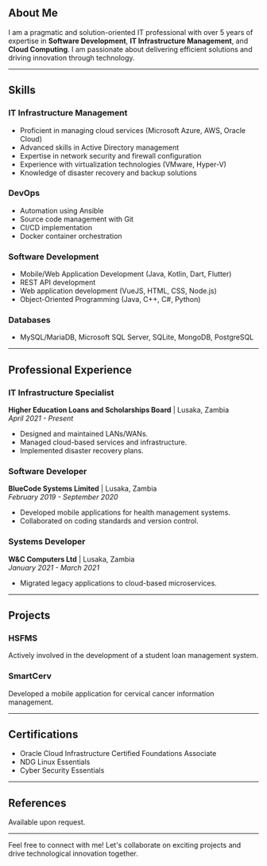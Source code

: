 ## About Me

I am a pragmatic and solution-oriented IT professional with over 5 years of expertise in **Software Development**, **IT Infrastructure Management**, and **Cloud Computing**. I am passionate about delivering efficient solutions and driving innovation through technology.

---

## Skills

### IT Infrastructure Management
- Proficient in managing cloud services (Microsoft Azure, AWS, Oracle Cloud)
- Advanced skills in Active Directory management
- Expertise in network security and firewall configuration
- Experience with virtualization technologies (VMware, Hyper-V)
- Knowledge of disaster recovery and backup solutions

### DevOps
- Automation using Ansible
- Source code management with Git
- CI/CD implementation
- Docker container orchestration

### Software Development
- Mobile/Web Application Development (Java, Kotlin, Dart, Flutter)
- REST API development
- Web application development (VueJS, HTML, CSS, Node.js)
- Object-Oriented Programming (Java, C++, C#, Python)

### Databases
- MySQL/MariaDB, Microsoft SQL Server, SQLite, MongoDB, PostgreSQL

---

## Professional Experience

### IT Infrastructure Specialist  
**Higher Education Loans and Scholarships Board** | Lusaka, Zambia  
*April 2021 - Present*  
- Designed and maintained LANs/WANs.
- Managed cloud-based services and infrastructure.
- Implemented disaster recovery plans.

### Software Developer  
**BlueCode Systems Limited** | Lusaka, Zambia  
*February 2019 - September 2020*  
- Developed mobile applications for health management systems.
- Collaborated on coding standards and version control.

### Systems Developer  
**W&C Computers Ltd** | Lusaka, Zambia  
*January 2021 - March 2021*  
- Migrated legacy applications to cloud-based microservices.

---

## Projects

### HSFMS
Actively involved in the development of a student loan management system.

### SmartCerv
Developed a mobile application for cervical cancer information management.

---

## Certifications
- Oracle Cloud Infrastructure Certified Foundations Associate
- NDG Linux Essentials
- Cyber Security Essentials

---

## References
Available upon request.

---

Feel free to connect with me! Let's collaborate on exciting projects and drive technological innovation together.
